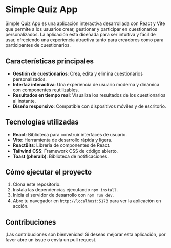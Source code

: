 # Simple Quiz App

Simple Quiz App es una aplicación interactiva desarrollada con React y Vite que permite a los usuarios crear, gestionar y participar en cuestionarios personalizados. La aplicación está diseñada para ser intuitiva y fácil de usar, ofreciendo una experiencia atractiva tanto para creadores como para participantes de cuestionarios.

## Características principales

- **Gestión de cuestionarios**: Crea, edita y elimina cuestionarios personalizados.
- **Interfaz interactiva**: Una experiencia de usuario moderna y dinámica con componentes reutilizables.
- **Resultados en tiempo real**: Visualiza los resultados de los cuestionarios al instante.
- **Diseño responsivo**: Compatible con dispositivos móviles y de escritorio.

## Tecnologías utilizadas

- **React**: Biblioteca para construir interfaces de usuario.
- **Vite**: Herramienta de desarrollo rápida y ligera.
- **ReactBits**: Librería de componentes de React.
- **Tailwind CSS**: Framework CSS de código abierto.
- **Toast (pheralb)**: Biblioteca de notificaciones.

## Cómo ejecutar el proyecto

1. Clona este repositorio.
2. Instala las dependencias ejecutando `npm install`.
3. Inicia el servidor de desarrollo con `npm run dev`.
4. Abre tu navegador en `http://localhost:5173` para ver la aplicación en acción.

## Contribuciones

¡Las contribuciones son bienvenidas! Si deseas mejorar esta aplicación, por favor abre un issue o envía un pull request.
